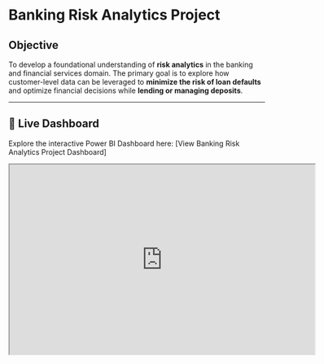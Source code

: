 # Banking Risk Analytics Project

## Objective  
To develop a foundational understanding of **risk analytics** in the banking and financial services domain. The primary goal is to explore how customer-level data can be leveraged to **minimize the risk of loan defaults** and optimize financial decisions while **lending or managing deposits**.

---

## 🔗 Live Dashboard  
Explore the interactive Power BI Dashboard here: [View Banking Risk Analytics Project Dashboard]
<iframe title="Banking_dash_lok" width="600" height="373.5" src="https://app.powerbi.com/view?r=eyJrIjoiNzYyYmQxYTYtOWMwYi00MmI2LTgzZjMtNzEwODZjZTE2ZmI5IiwidCI6ImM2ZTU0OWIzLTVmNDUtNDAzMi1hYWU5LWQ0MjQ0ZGM1YjJjNCJ9" 

---

## Data Structure  
The project uses a **star schema** consisting of the following tables:

- **Fact Table: `banking_case_customers`**
  - Key Columns: `ClientID`, `BRId`, `Gender`, `IAId`, `Location ID`, `Income Band`, `Age`, `Estimated Income`, `Total Loan`, `Total Deposit`, etc.

- **Dimension Tables:**
  - `banking_case_gender`: Gender details (e.g., `GenderId`, `Gender`)
  - `banking_case_relationship`: Type of bank relationship (e.g., `BRId`, `Banking Relationship`)
  - `banking_case_investment`: Advisor information (e.g., `IAId`, `Investment Advisor`)

---

## Tools Used  
- **Excel** – Initial data inspection and cleaning  
- **Google Colab** – Python-based data exploration  
  - `pandas`, `numpy` – Data handling  
  - `matplotlib`, `seaborn` – Data visualization  
- **SQL** – Data transformation and filtering  
- **Power BI** – Dashboard creation and storytelling

---

## Executive Summary  
- **Private Banks** dominate the banking relationship segment with **46% share** in both **total loans** and **total deposits**.  
- The **Medium Income Band** customers are the **most financially active**, holding over **50% share** in both loan and deposit volumes.  
- **By Occupation**:
  - **VP Sales** has the **highest loan amount**: `$1.44 million`.
  - **Web Developer II** holds the **highest deposit**: `$902,000`.  
- **By Nationality**:
  - **Europeans** hold the largest share of **loans and deposits**, followed by **Asians** and **Australians**, suggesting strong financial engagement.
- **Customer Acquisition**:
  - **21.56%** of new customers joined between **2019 and 2021**, with **2020** showing the **highest spike** in new signups.

---

## Recommendations  
- **Target Medium-Income Groups**: They are the most reliable in terms of both loan uptake and deposit contributions.  
- **Focus on European Segments**: Their financial involvement makes them ideal candidates for upselling financial products.  
- **Analyze Customer Retention for 2020 Cohort**: High acquisition rate in 2020 may indicate effective marketing or product strategy.  
- **Leverage Occupation-Specific Campaigns**: Tailored offers to job roles like **VP Sales** and **Web Developer II** can enhance engagement.  
- **Monitor Private Bank Relationships**: These banks show strong customer participation and could be strategic partners or benchmarks.

---

## Visual Insights  
The interactive Power BI dashboard summarizes key trends across:
- Gender, Nationality, Occupation breakdowns  
- Deposit vs Loan comparisons  
- Time trends in customer onboarding  
- Relationship types and income distribution

![Banking_dash_lok_page-0001](https://github.com/user-attachments/assets/1d15a185-41cd-4059-9d5b-2d963f4e0501)
![Banking_dash_lok_page-0002](https://github.com/user-attachments/assets/e1a8d4e2-731b-442b-866d-25667e6b38ed)
![Banking_dash_lok_page-0003](https://github.com/user-attachments/assets/411fa4fe-d02a-4f01-a5a9-a48c911f1143)
![Banking_dash_lok_page-0004](https://github.com/user-attachments/assets/0368da0f-cb00-4a05-879c-497984d890a2)

